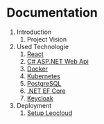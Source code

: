 # Documentation

1. Introduction
   1. Project Vision
2. Used Technologie
   1. [React](./used-tech/react.md)
   2. [C# ASP.NET Web Api](./used-tech/dotnet_api.md)
   3. [Docker](./used-tech/docker.md)
   4. [Kubernetes](./used-tech/kubernetes.md)
   5. [PostgreSQL](./used-tech/postgres.md)
   6. [.NET EF Core](./used-tech/ef-core.md)
   7. [Keycloak](./used-tech/keycloak.md)
3. Deployment
   1. [Setup Leocloud](./setup/leocloud-setup.md)